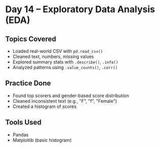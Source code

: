 #  Day 14 – Exploratory Data Analysis (EDA)

##  Topics Covered
- Loaded real-world CSV with `pd.read_csv()`
- Cleaned text, numbers, missing values
- Explored summary stats with `.describe()`, `.info()`
- Analyzed patterns using `.value_counts()`, `.corr()`

##  Practice Done
- Found top scorers and gender-based score distribution
- Cleaned inconsistent text (e.g., "F", "f", "Female")
- Created a histogram of scores

##  Tools Used
- Pandas
- Matplotlib (basic histogram)

